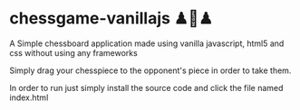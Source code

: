 # chessgame-vanillajs ♟👑♟

A Simple chessboard application made using vanilla javascript, html5 and css without using any frameworks

Simply drag your chesspiece to the opponent's piece in order to take them.

In order to run just simply install the source code and click the file named index.html
